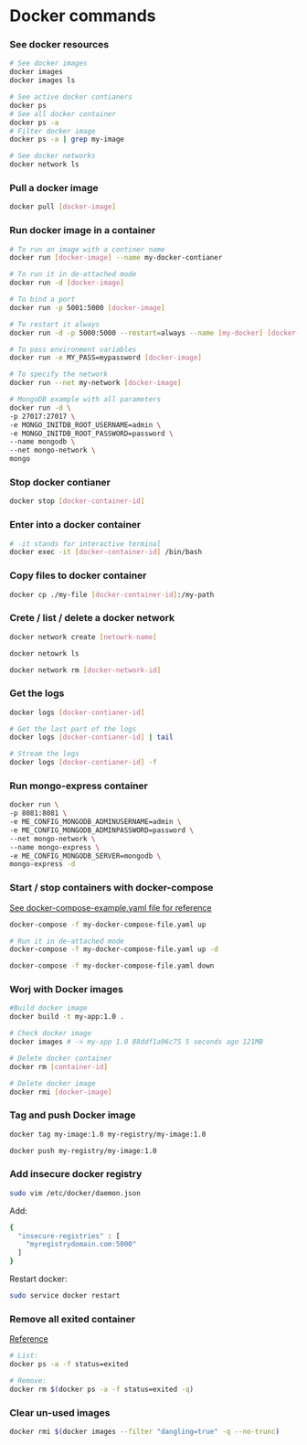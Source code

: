 # Docker commands

### See docker resources
```sh
# See docker images
docker images
docker images ls

# See active docker contianers
docker ps
# See all docker container
docker ps -a
# Filter docker image
docker ps -a | grep my-image

# See docker networks
docker network ls
```

### Pull a docker image
```sh
docker pull [docker-image]
```

### Run docker image in a container
```sh
# To run an image with a continer name
docker run [docker-image] --name my-docker-contianer

# To run it in de-attached mode
docker run -d [docker-image]

# To bind a port
docker run -p 5001:5000 [docker-image]

# To restart it always
docker run -d -p 5000:5000 --restart=always --name [my-docker] [docker-image]

# To pass environment variables
docker run -e MY_PASS=mypassword [docker-image]

# To specify the network
docker run --net my-network [docker-image]

# MongoDB example with all parameters
docker run -d \
-p 27017:27017 \
-e MONGO_INITDB_ROOT_USERNAME=admin \
-e MONGO_INITDB_ROOT_PASSWORD=password \
--name mongodb \
--net mongo-network \
mongo
```

### Stop docker contianer
```sh
docker stop [docker-container-id]
```

### Enter into a docker container
```sh
# -it stands for interactive terminal
docker exec -it [docker-container-id] /bin/bash
```

### Copy files to docker container
```sh
docker cp ./my-file [docker-container-id]:/my-path
```

### Crete / list / delete a docker network
```sh
docker network create [netowrk-name]

docker netowrk ls

docker network rm [docker-network-id]
```

### Get the logs
```sh
docker logs [docker-contianer-id]

# Get the last part of the logs
docker logs [docker-contianer-id] | tail

# Stream the logs
docker logs [docker-contianer-id] -f
```

### Run mongo-express container
```sh
docker run \
-p 8081:8081 \
-e ME_CONFIG_MONGODB_ADMINUSERNAME=admin \
-e ME_CONFIG_MONGODB_ADMINPASSWORD=password \
--net mongo-network \
--name mongo-express \
-e ME_CONFIG_MONGODB_SERVER=mongodb \
mongo-express -d
```

### Start / stop containers with docker-compose

[See docker-compose-example.yaml file for reference](./docker-compose-example.yaml)

```sh
docker-compose -f my-docker-compose-file.yaml up

# Run it in de-attached mode
docker-compose -f my-docker-compose-file.yaml up -d 

docker-compose -f my-docker-compose-file.yaml down
```

### Worj with Docker images
```sh
#Build docker image
docker build -t my-app:1.0 .

# Check docker image
docker images # -> my-app 1.0 88ddf1a96c75 5 seconds ago 121MB

# Delete docker container
docker rm [container-id]

# Delete docker image
docker rmi [docker-image]
```

### Tag and push Docker image
```sh
docker tag my-image:1.0 my-registry/my-image:1.0

docker push my-registry/my-image:1.0
```

### Add insecure docker registry
```sh
sudo vim /etc/docker/daemon.json
```

Add:
```sh
{
  "insecure-registries" : [
    "myregistrydomain.com:5000"
  ]
}
```

Restart docker:
```sh
sudo service docker restart
```

### Remove all exited container

[Reference](https://www.digitalocean.com/community/tutorials/how-to-remove-docker-images-containers-and-volumes)

```sh
# List:
docker ps -a -f status=exited
```

```sh
# Remove:
docker rm $(docker ps -a -f status=exited -q)
```

### Clear un-used images
```sh
docker rmi $(docker images --filter "dangling=true" -q --no-trunc)
```
